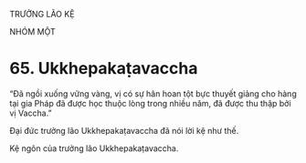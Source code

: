 TRƯỞNG LÃO KỆ

NHÓM MỘT

# 65. Ukkhepakaṭavaccha

“Đã ngồi xuống vững vàng, vị có sự hân hoan tột bực thuyết giảng cho hàng tại gia Pháp đã được học thuộc lòng trong nhiều năm, đã được thu thập bởi vị Vaccha.”

Đại đức trưởng lão Ukkhepakaṭavaccha đã nói lời kệ như thế.

Kệ ngôn của trưởng lão Ukkhepakaṭavaccha.
